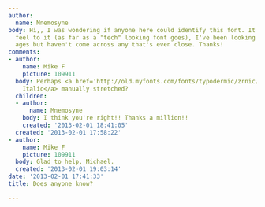 ```yaml
---
author:
  name: Mnemosyne
body: Hi,, I was wondering if anyone here could identify this font. It has a dated
  feel to it (as far as a "tech" looking font goes), I've been looking around for
  ages but haven't come across any that's even close. Thanks!
comments:
- author:
    name: Mike F
    picture: 109911
  body: Perhaps <a href='http://old.myfonts.com/fonts/typodermic/zrnic/' target='_blank'>Zrnic
    Italic</a> manually stretched?
  children:
  - author:
      name: Mnemosyne
    body: I think you're right!! Thanks a million!!
    created: '2013-02-01 18:41:05'
  created: '2013-02-01 17:58:22'
- author:
    name: Mike F
    picture: 109911
  body: Glad to help, Michael.
  created: '2013-02-01 19:03:14'
date: '2013-02-01 17:41:33'
title: Does anyone know?

---
```

